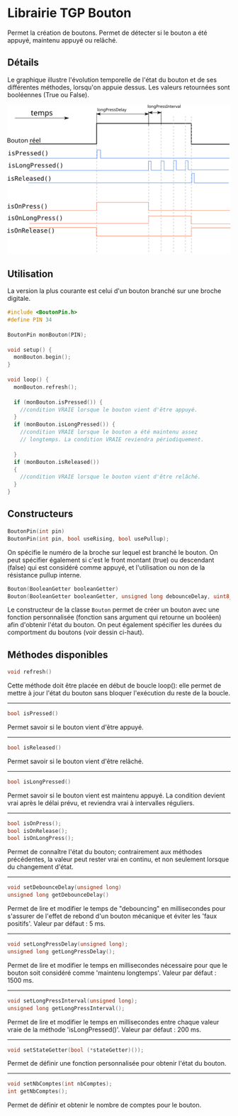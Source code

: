 # Librairie TGP Bouton

Permet la création de boutons. Permet de détecter si le bouton a été appuyé, maintenu appuyé ou relâché.

## Détails

Le graphique illustre l'évolution temporelle de l'état du bouton et de ses différentes méthodes, lorsqu'on appuie dessus. Les valeurs retournées sont booléennes (True ou False).

![Timing](timing.svg)

## Utilisation

La version la plus courante est celui d'un bouton branché sur une broche digitale.

```cpp
#include <BoutonPin.h> 
#define PIN 34

BoutonPin monBouton(PIN); 

void setup() {
  monBouton.begin();
}

void loop() {
  monBouton.refresh(); 

  if (monBouton.isPressed()) { 
    //condition VRAIE lorsque le bouton vient d'être appuyé.
  }
  if (monBouton.isLongPressed()) { 
    //condition VRAIE lorsque le bouton a été maintenu assez 
    // longtemps. La condition VRAIE reviendra périodiquement.

  }
  if (monBouton.isReleased())
  {
    //condition VRAIE lorsque le bouton vient d'être relâché.
  }
}
```

## Constructeurs
```cpp
BoutonPin(int pin)
BoutonPin(int pin, bool useRising, bool usePullup); 
```
On spécifie le numéro de la broche sur lequel est branché le bouton. On peut spécifier également si c'est le front montant (true) ou descendant (false) qui est considéré comme appuyé,  et l'utilisation ou non de la résistance pullup interne.

```cpp
Bouton(BooleanGetter booleanGetter)
Bouton(BooleanGetter booleanGetter, unsigned long debounceDelay, uint8_t nbComptes, unsigned long longPressDelay, unsigned long longPressInterval)
```
Le constructeur de la classe `Bouton` permet de créer un bouton avec une fonction personnalisée (fonction sans argument qui retourne un booléen) afin d'obtenir l'état du bouton. On peut également spécifier les durées du comportment du boutons (voir dessin ci-haut).

## Méthodes disponibles

```cpp
void refresh()
```
Cette méthode doit être placée en début de boucle loop(): elle permet de mettre à jour l'état du bouton sans bloquer l'exécution du reste de la boucle.

---
```cpp
bool isPressed()
```
Permet savoir si le bouton vient d'être appuyé.

---
```cpp
bool isReleased()
```
Permet savoir si le bouton vient d'être relâché.

---

```cpp
bool isLongPressed()
```
Permet savoir si le bouton vient est maintenu appuyé. La condition devient vrai après le délai prévu, et reviendra vrai à intervalles réguliers.

---

```cpp
bool isOnPress();
bool isOnRelease();
bool isOnLongPress();
```
Permet de connaître l'état du bouton; contrairement aux méthodes précédentes, la valeur peut rester vrai en continu, et non seulement lorsque du changement d'état.

---

```cpp
void setDebounceDelay(unsigned long)
unsigned long getDebounceDelay()
```
Permet de lire et modifier le temps de "debouncing" en millisecondes pour s'assurer de l'effet de rebond d'un bouton mécanique et éviter les 'faux positifs'. Valeur par défaut : 5 ms.

---
```cpp
void setLongPressDelay(unsigned long);
unsigned long getLongPressDelay();
```
Permet de lire et modifier le temps en millisecondes nécessaire pour que le bouton soit considéré comme 'maintenu longtemps'. Valeur par défaut : 1500 ms.

---
```cpp
void setLongPressInterval(unsigned long);
unsigned long getLongPressInterval();
```
Permet de lire et modifier le temps en millisecondes entre chaque valeur vraie de la méthode  'isLongPressed()'. Valeur par défaut : 200 ms.

---
```cpp
void setStateGetter(bool (*stateGetter)());
```
Permet de définir une fonction personnalisée pour obtenir l'état du bouton.

---
```cpp
void setNbComptes(int nbComptes);
int getNbComptes();
```
Permet de définir et obtenir le nombre de comptes pour le bouton.